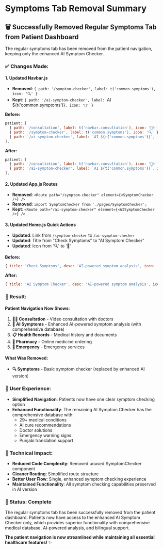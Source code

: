 # Symptoms Tab Removal Summary

## 🗑️ **Successfully Removed Regular Symptoms Tab from Patient Dashboard**

The regular symptoms tab has been removed from the patient navigation, keeping only the enhanced AI Symptom Checker.

### ✅ **Changes Made:**

#### **1. Updated Navbar.js**
- **Removed**: `{ path: '/symptom-checker', label: t('common.symptoms'), icon: '🔍' }`
- **Kept**: `{ path: '/ai-symptom-checker', label: `AI ${t('common.symptoms')}`, icon: '🤖' }`

**Before:**
```javascript
patient: [
  { path: '/consultation', label: t('navbar.consultation'), icon: '👨‍⚕️' },
  { path: '/symptom-checker', label: t('common.symptoms'), icon: '🔍' },
  { path: '/ai-symptom-checker', label: `AI ${t('common.symptoms')}`, icon: '🤖' }
],
```

**After:**
```javascript
patient: [
  { path: '/consultation', label: t('navbar.consultation'), icon: '👨‍⚕️' },
  { path: '/ai-symptom-checker', label: `AI ${t('common.symptoms')}`, icon: '🤖' }
],
```

#### **2. Updated App.js Routes**
- **Removed**: `<Route path="/symptom-checker" element={<SymptomChecker />} />`
- **Removed**: `import SymptomChecker from './pages/SymptomChecker';`
- **Kept**: `<Route path="/ai-symptom-checker" element={<AISymptomChecker />} />`

#### **3. Updated Home.js Quick Actions**
- **Updated**: Link from `/symptom-checker` to `/ai-symptom-checker`
- **Updated**: Title from "Check Symptoms" to "AI Symptom Checker"
- **Updated**: Icon from '🔍' to '🤖'

**Before:**
```javascript
{ title: 'Check Symptoms', desc: 'AI-powered symptom analysis', icon: '🔍', link: '/symptom-checker', color: 'info' }
```

**After:**
```javascript
{ title: 'AI Symptom Checker', desc: 'AI-powered symptom analysis', icon: '🤖', link: '/ai-symptom-checker', color: 'info' }
```

### 🎯 **Result:**

#### **Patient Navigation Now Shows:**
1. **👨‍⚕️ Consultation** - Video consultation with doctors
2. **🤖 AI Symptoms** - Enhanced AI-powered symptom analysis (with comprehensive database)
3. **📋 Health Records** - Medical history and documents
4. **💊 Pharmacy** - Online medicine ordering
5. **🚨 Emergency** - Emergency services

#### **What Was Removed:**
- **🔍 Symptoms** - Basic symptom checker (replaced by enhanced AI version)

### 📱 **User Experience:**

- **Simplified Navigation**: Patients now have one clear symptom checking option
- **Enhanced Functionality**: The remaining AI Symptom Checker has the comprehensive database with:
  - 29+ medical conditions
  - AI cure recommendations
  - Doctor solutions
  - Emergency warning signs
  - Punjabi translation support

### 🔧 **Technical Impact:**

- **Reduced Code Complexity**: Removed unused SymptomChecker component
- **Cleaner Routing**: Simplified route structure
- **Better User Flow**: Single, enhanced symptom checking experience
- **Maintained Functionality**: All symptom checking capabilities preserved in AI version

### 🎉 **Status: Complete**

The regular symptoms tab has been successfully removed from the patient dashboard. Patients now have access to the enhanced AI Symptom Checker only, which provides superior functionality with comprehensive medical database, AI-powered analysis, and bilingual support.

**The patient navigation is now streamlined while maintaining all essential healthcare features!** ✨
